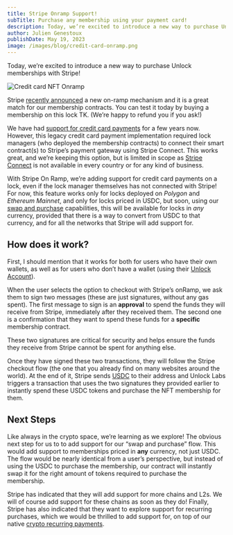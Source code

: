 ```yaml
---
title: Stripe Onramp Support!
subTitle: Purchase any membership using your payment card!
description: Today, we’re excited to introduce a new way to purchase Unlock memberships with Stripe!
author: Julien Genestoux
publishDate: May 19, 2023
image: /images/blog/credit-card-onramp.png
---
```


Today, we’re excited to introduce a new way to purchase Unlock memberships with Stripe!

![Credit card NFT Onramp](/images/blog/credit-card-onramp.png)

Stripe [recently announced](https://stripe.com/blog/crypto-onramp) a new on-ramp mechanism and it is a great match for our membership contracts. You can test it today by buying a membership on this lock TK. (We’re happy to refund you if you ask!)

We have had [support for credit card payments](https://unlock-protocol.com/guides/enabling-credit-cards/) for a few years now. However, this legacy credit card payment implementation required lock managers (who deployed the membership contracts) to connect their smart contract(s) to Stripe’s payment gateway using Stripe Connect. This works great, and we’re keeping this option, but is limited in scope as [Stripe Connect](https://stripe.com/connect) is not available in every country or for any kind of business.

With Stripe On Ramp, we’re adding support for credit card payments on a lock, even if the lock manager themselves has not connected with Stripe! For now, this feature works only for locks deployed on _Polygon_ and _Ethereum Mainnet_, and only for locks priced in USDC, but soon, using our [swap and purchase](https://unlock-protocol.com/blog/swap-and-purchase) capabilities, this will be available for locks in _any_ currency, provided that there is a way to convert from USDC to that currency, and for all the networks that Stripe will add support for.

## How does it work?

First, I should mention that it works for both for users who have their own wallets, as well as for users who don’t have a wallet (using their [Unlock Account](https://docs.unlock-protocol.com/tools/sign-in-with-ethereum/unlock-accounts/)).

When the user selects the option to checkout with Stripe’s onRamp, we ask them to sign two messages (these are just signatures, without any gas spent). The first message to sign is an **approval** to spend the funds they will receive from Stripe, immediately after they received them. The second one is a confirmation that they want to spend these funds for a **specific** membership contract.

These two signatures are critical for security and helps ensure the funds they receive from Stripe cannot be spent for anything else.

Once they have signed these two transactions, they will follow the Stripe checkout flow (the one that you already find on many websites around the world). At the end of it, Stripe sends [USDC](https://www.circle.com/en/usdc) to their address and Unlock Labs triggers a transaction that uses the two signatures they provided earlier to instantly spend these USDC tokens and purchase the NFT membership for them.

## Next Steps

Like always in the crypto space, we’re learning as we explore! The obvious next step for us to to add support for our “swap and purchase” flow. This would add support to memberships priced in **any** currency, not just USDC. The flow would be nearly identical from a user’s perspective, but instead of using the USDC to purchase the membership, our contract will instantly swap it for the right amount of tokens required to purchase the membership.

Stripe has indicated that they will add support for more chains and L2s. We will of course add support for these chains as soon as they do! Finally, Stripe has also indicated that they want to explore support for recurring purchases, which we would be thrilled to add support for, on top of our native [crypto recurring payments](https://unlock-protocol.com/guides/recurring-memberships/).
